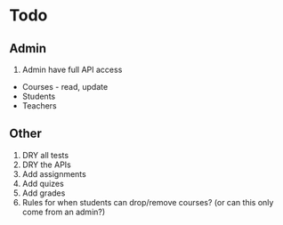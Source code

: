 # Todo

## Admin

1. Admin have full API access
  - Courses - read, update
  - Students
  - Teachers

## Other

1. DRY all tests
1. DRY the APIs
1. Add assignments
1. Add quizes
1. Add grades
1. Rules for when students can drop/remove courses? (or can this only come from an admin?)
